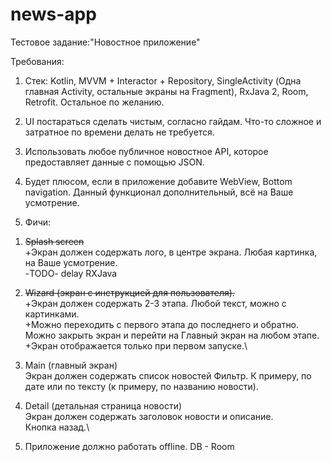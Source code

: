 # news-app

Тестовое задание:"Новостное приложение"

Требования:

1. Стек: Kotlin, MVVM + Interactor + Repository, SingleActivity (Одна главная Activity, остальные экраны на Fragment), RxJava 2, Room, Retrofit. Остальное по желанию.
2. UI постараться сделать чистым, согласно гайдам. Что-то сложное и затратное по времени делать не требуется.
3. Использовать любое публичное новостное API, которое предоставляет данные с помощью JSON.
4. Будет плюсом, если в приложение добавите WebView, Bottom navigation. Данный функционал дополнительный, всё на Ваше усмотрение. 

5. Фичи:
1) ~~Splash screen~~\
    +Экран должен содержать лого, в центре экрана. Любая картинка, на Ваше усмотрение.\
   -TODO- delay RXJava

2) ~~Wizard (экран с инструкцией для пользователя).~~\
    +Экран должен содержать 2-3 этапа. Любой текст, можно с картинками.\
    +Можно переходить с первого этапа до последнего и обратно. Можно закрыть экран и перейти на Главный экран на любом этапе.\
    +Экран отображается только при первом запуске.\

3) Main (главный экран)\
    Экран должен содержать список новостей
    Фильтр. К примеру,  по дате или по тексту (к примеру, по названию новости). 

4) Detail (детальная страница новости)\
    Экран должен содержать заголовок новости и описание.\
    Кнопка назад.\
5) Приложение должно работать offline. DB - Room


